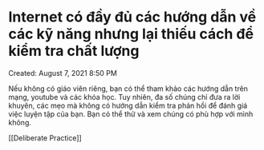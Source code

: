 ---
---

# Internet có đầy đủ các hướng dẫn về các kỹ năng nhưng lại thiếu cách để kiểm tra chất lượng

Created: August 7, 2021 8:50 PM

Nếu không có giáo viên riêng, bạn có thể tham khảo các hướng dẫn trên mạng, youtube và các khóa học. Tuy nhiên, đa số chúng chỉ đưa ra lời khuyên, các mẹo mà không có hướng dẫn kiểm tra phản hồi để đánh giá việc luyện tập của bạn. Bạn có thể thử và xem chúng có phù hợp với mình không.

[[Deliberate Practice]]